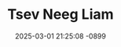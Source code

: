 ---
layout: movie-video-data
date: 2025-03-01 21:25:08 -0899
categories: movie

# Site Attributes
title: "Tsev Neeg Liam"
permalink: "/movie/Tsev_Neeg_Liam"

# Movie Attributes
synopsis: "Tsev neeg liam, yog ib zaj dab neeg ua qhia ntsig txog txoj kev ua ib yim neeg liam tsis paub txaj muag rau lub ntuj thiab daim av. Leej txiv los liam, leej niam los liam, leej tub los liam, leej ntxhais los liam, liam tag ib tsev neeg li. Yog leej twg tau los thab raug rau tsev neeg liam bi ces lawv yeej yuav ua kom nws lub neej liam. Thov nej soj qab saib mus seb yog yus ua ib tsev neeg liam no yus hlub neej yuav mus xaus zoo li cas. "
producer: ""
director: "Chue Thao"
writer: "Jai Chang, Chue Thao"
video_link: ""
genre: "Drama"
year: ""
release_type: "DVD"
storage: "Center for Hmong Studies"
thumbnail: "/assets/images/movie_thumbnails/Tsev Neeg Liam.jpeg"
publishing_company: "JC Entertainment"

# Sequels + Parts
base_movie: ""
total_parts: 
sequel: ""

# Movie Cast
cast:
- name: "Tsiab Yaj"
- name: "Cuab Thoj"
- name: "Chai Her"
- name: "Choua Yang"
- name: "Yer Lor"
- name: "Cha Her"
- name: "Tsab Lauj"
---